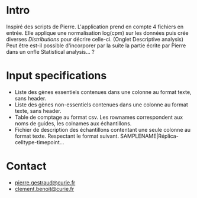 Intro
=====

Inspiré des scripts de Pierre. L'application prend en compte 4 fichiers
en entrée. Elle applique une normalisation log(cpm) sur les données puis
crée diverses *Distributions* pour décrire celle-ci. (Onglet Descriptive
analysis) Peut être est-il possible d'incorporer par la suite la partie
écrite par Pierre dans un onfle Statistical analysis... ?

Input specifications
====================

-   Liste des gènes essentiels contenues dans une colonne au format
    texte, sans header.
-   Liste des gènes non-essentiels contenues dans une colonne au format
    texte, sans header.
-   Table de comptage au format csv. Les rownames correspondent aux noms
    de guides, les colnames aux échantillons.
-   Fichier de description des échantillons contentant une seule colonne
    au format texte. Respectant le format suivant.
    SAMPLENAME|Réplica-celltype-timepoint...

Contact
=======

-   <pierre.gestraud@curie.fr>
-   <clement.benoit@curie.fr>
